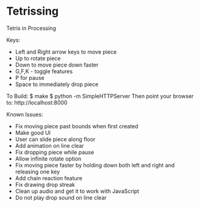 Tetrissing
==========

Tetris in Processing

Keys:
 - Left and Right arrow keys to move piece
 - Up to rotate piece
 - Down to move piece down faster
 - G,F,K - toggle features
 - P for pause
 - Space to immediately drop piece

To Build:
 $ make
 $ python -m SimpleHTTPServer
Then point your browser to: http://localhost:8000

Known Issues:
 - Fix moving piece past bounds when first created
 - Make good UI
 - User can slide piece along floor
 - Add animation on line clear
 - Fix dropping piece while pause
 - Allow infinite rotate option
 - Fix moving piece faster by holding down both left and right and
   releasing one key
 - Add chain reaction feature
 - Fix drawing drop streak
 - Clean up audio and get it to work with JavaScript
 - Do not play drop sound on line clear
